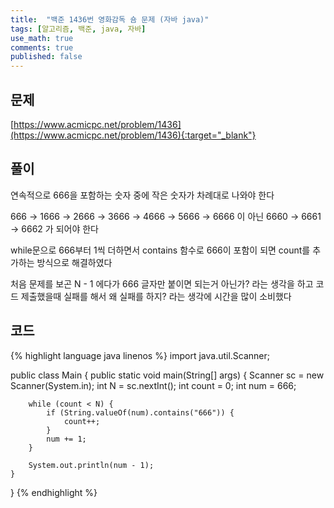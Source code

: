 ```yaml
---
title:  "백준 1436번 영화감독 숌 문제 (자바 java)"
tags: [알고리즘, 백준, java, 자바]
use_math: true
comments: true
published: false
---
```


## 문제

[https://www.acmicpc.net/problem/1436](https://www.acmicpc.net/problem/1436){:target="_blank"}

## 풀이

연속적으로 666을 포함하는 숫자 중에 작은 숫자가 차례대로 나와야 한다

666 → 1666 → 2666 → 3666 → 4666 → 5666 → 6666 이 아닌 6660 → 6661 → 6662 가 되어야 한다

while문으로 666부터 1씩 더하면서 contains 함수로 666이 포함이 되면 count를 추가하는 방식으로 해결하였다

처음 문제를 보곤 N - 1 에다가 666 글자만 붙이면 되는거 아닌가? 라는 생각을 하고 코드 제출했을때 실패를 해서 왜 실패를 하지? 라는 생각에 시간을 많이 소비했다

## 코드

{% highlight language java linenos %}
import java.util.Scanner;

public class Main {
    public static void main(String[] args) {
        Scanner sc = new Scanner(System.in);
        int N = sc.nextInt();
        int count = 0;
        int num = 666;

        while (count < N) {
            if (String.valueOf(num).contains("666")) {
                count++;
            }
            num += 1;
        }

        System.out.println(num - 1);
    }
}
{% endhighlight %}
